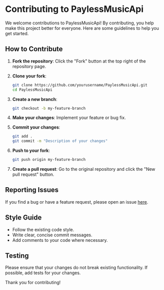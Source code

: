 # Contributing to PaylessMusicApi

We welcome contributions to PaylessMusicApi! By contributing, you help make this project better for everyone. Here are some guidelines to help you get started.

## How to Contribute

1. **Fork the repository**: Click the "Fork" button at the top right of the repository page.

2. **Clone your fork**: 
    ```sh
    git clone https://github.com/yourusername/PaylessMusicApi.git
    cd PaylessMusicApi
    ```

3. **Create a new branch**: 
    ```sh
    git checkout -b my-feature-branch
    ```

4. **Make your changes**: Implement your feature or bug fix.

5. **Commit your changes**: 
    ```sh
    git add .
    git commit -m "Description of your changes"
    ```

6. **Push to your fork**: 
    ```sh
    git push origin my-feature-branch
    ```

7. **Create a pull request**: Go to the original repository and click the "New pull request" button.

## Reporting Issues

If you find a bug or have a feature request, please open an issue [here](https://github.com/LUXTACO/PaylessMusicApi/issues).

## Style Guide

- Follow the existing code style.
- Write clear, concise commit messages.
- Add comments to your code where necessary.

## Testing

Please ensure that your changes do not break existing functionality. If possible, add tests for your changes.

Thank you for contributing!
